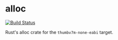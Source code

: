 # alloc 
[![Build Status](https://travis-ci.org/RustyGecko/rust-alloc.svg)](https://travis-ci.org/RustyGecko/rust-alloc)

Rust's alloc crate for the `thumbv7m-none-eabi` target.
